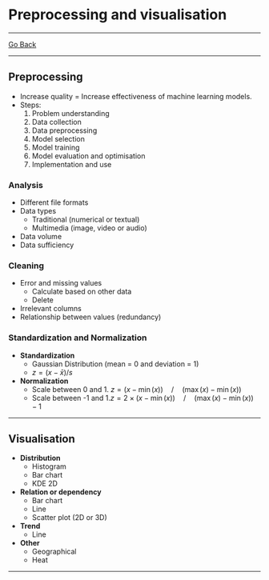 # Preprocessing and visualisation
---
[Go Back](UNIOVI/3S2_IntSys/README.md)

---
## Preprocessing
- Increase quality = Increase effectiveness of machine learning models.
- Steps:
	1. Problem understanding
	2. Data collection
	3. Data preprocessing
	4. Model selection
	5. Model training
	6. Model evaluation and optimisation
	7. Implementation and use
### Analysis
- Different file formats
- Data types
	- Traditional (numerical or textual)
	- Multimedia (image, video or audio)
- Data volume
- Data sufficiency
### Cleaning
- Error and missing values
	- Calculate based on other data
	- Delete
- Irrelevant columns
- Relationship between values (redundancy)
### Standardization and Normalization
- **Standardization**
	- Gaussian Distribution (mean = 0 and deviation = 1)
	- $z = (x - \bar{x})/s$
- **Normalization**
	- Scale between 0 and 1. $z = (x - \min{(x)})\quad/\quad(\max{(x)} - \min{(x)})$
	- Scale between -1 and 1.$z = 2\times(x - \min{(x)})\quad/\quad(\max{(x)} - \min{(x)}) -1$
---
## Visualisation
- **Distribution**
	- Histogram
	- Bar chart
	- KDE 2D
- **Relation or dependency**
	- Bar chart
	- Line
	- Scatter plot (2D or 3D)
- **Trend**
	- Line
- **Other**
	- Geographical
	- Heat
---